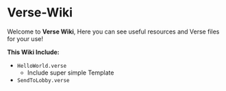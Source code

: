 # Verse-Wiki
Welcome to **Verse Wiki**, Here you can see useful resources and Verse files for your use!

**This Wiki Include:**
+ `HelloWorld.verse`
  + Include super simple Template
+ `SendToLobby.verse`